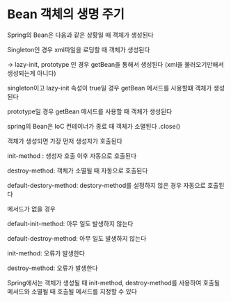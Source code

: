 # Bean 객체의 생명 주기

Spring의 Bean은 다음과 같은 상황일 때 객체가 생성된다

Singleton인 경우 xml파일을 로딩할 때 객체가 생성된다

→ lazy-init, prototype 인 경우 getBean을 통해서 생성된다 (xml을 불러오기만해서 생성되는게 아니다)

singleton이고 lazy-init 속성이 true일 경우 getBean 메서드를 사용할떄 객체가 생성된다

prototype일 경우 getBean 메서드를 사용할 때 객체가 생성된다

spring의 Bean은 IoC 컨테이너가 종료 때 객체가 소멸된다 .close()

객체가 생성되면 가장 먼저 생성자가 호출된다

init-method : 생성자 호출 이후 자동으로 호출된다

destroy-method: 객체가 소멸될 때 자동으로 호출된다

default-destory-method: destory-method를 설정하지 않은 경우 자동으로 호출된다

메서드가 없을 경우

default-init-method: 아무 일도 발생하지 않는다

default-destroy-method: 아무 일도 발생하지 않는다

init-method: 오류가 발생한다

destroy-method: 오류가 발생한다

Spring에서는 객체가 생성될 때 init-method, destroy-method를 사용하여 호출될 메서드와 소멸될 때 호출될 메서드를 지정할 수 있다
